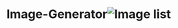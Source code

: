 # Image-Generator![Image list](https://user-images.githubusercontent.com/68682379/182809316-38b539c9-d2c5-4332-9dd9-56d9f78b2d01.png)
